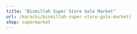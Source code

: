 ```yaml
---
title: "Bismillah Super Store Gole Market"
url: /karachi/bismillah-super-store-gole-market/
shop: supermarket
---
```

